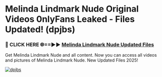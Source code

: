 # Melinda Lindmark Nude Original Videos 0nlyFans Leaked - Files Updated! (dpjbs)

<h3>🔴 CLICK HERE 🌐==►► <a href="https://tinyurl.com/5h6xmrr3" rel="nofollow">Melinda Lindmark Nude Updated Files</a></h3>

Get Melinda Lindmark Nude and all content. Now you can access all videos and pictures of Melinda Lindmark Nude. New Updated Files 2025!

[![dpjbs](https://i.imgur.com/KVD873Z.gif)](https://tinyurl.com/5h6xmrr3)
